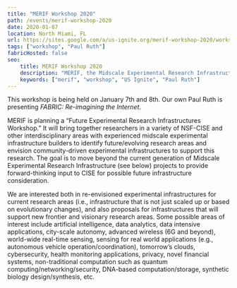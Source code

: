 ```yaml
---
title: "MERIF Workshop 2020"
path: /events/merif-workshop-2020
date: 2020-01-07
location: North Miami, FL
url: https://sites.google.com/a/us-ignite.org/merif-workshop-2020/workshop
tags: ["workshop", "Paul Ruth"]
fabricHosted: false
seo:
    title: MERIF Workshop 2020
    description: "MERIF, the Midscale Experimental Research Infrastructure Forum, is an NSF-CISE-funded project, one of whose goals is to look beyond today’s midscale research infrastructure projects for visions of future infrastructures that can support experiments at the frontiers of CISE research areas, both within computer science itself and interdisciplinary."
    keywords: ["merif", "workshop", "US Ignite", "Paul Ruth"]
---
```


This workshop is being held on January 7th and 8th. Our own Paul Ruth is presenting _FABRIC: Re-imagining the Internet_.

MERIF is planning a “Future Experimental Research Infrastructures Workshop.” It will bring together researchers in a variety of NSF-CISE and other interdisciplinary areas with experienced midscale experimental infrastructure builders to identify future/evolving research areas and envision community-driven experimental infrastructures to support this research. The goal is to move beyond the current generation of Midscale Experimental Research Infrastructure (see below) projects to provide forward-thinking input to CISE for possible future infrastructure consideration.

We are interested both in re-envisioned experimental infrastructures for current research areas (i.e., infrastructure that is not just scaled up or based on evolutionary changes), and also proposals for infrastructures that will support new frontier and visionary research areas.  Some possible areas of interest include artificial intelligence, data analytics, data intensive applications, city-scale autonomy, advanced wireless (6G and beyond), world-wide real-time sensing, sensing for real world applications (e.g., autonomous vehicle operation/coordination), tomorrow’s clouds, cybersecurity, health monitoring applications, privacy, novel financial systems, non-traditional computation such as quantum computing/networking/security, DNA-based computation/storage, synthetic biology design/synthesis, etc.
